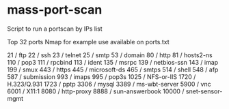 # mass-port-scan
Script to run a portscan by IPs list

Top 32 ports Nmap for example use available on ports.txt

21    / ftp
22    / ssh
23    / telnet
25    / smtp
53    / domain
80    / http
81    / hosts2-ns
110   / pop3
111   / rpcbind
113   / ident
135   / msrpc
139   / netbios-ssn
143   / imap
199   / smux
443   / https
445   / microsoft-ds
465   / smtps
514   / shell
548   / afp
587   / submission
993   / imaps
995   / pop3s
1025  / NFS-or-IIS
1720  / H.323/Q.931
1723  / pptp
3306  / mysql
3389  / ms-wbt-server
5900  / vnc
6001  / X11:1
8080  / http-proxy
8888  / sun-answerbook
10000 / snet-sensor-mgmt
